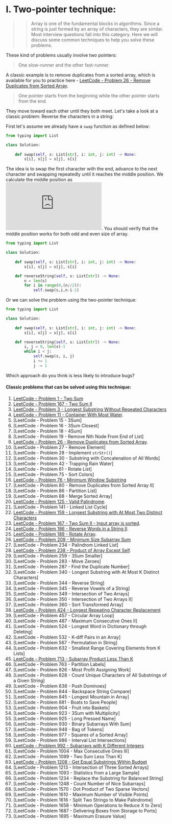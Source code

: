 # I. Two-pointer technique:

> > Array is one of the fundamental blocks in algorithms. 
> > Since a string is just formed by an array of characters, they are similar. 
> > Most interview questions fall into this category.
> > Here we will discuss some common techniques to help you
> > solve these problems.

These kind of problems usually involve two pointers:

> One slow-runner and the other fast-runner.

A classic example is to remove duplicates from a sorted array,
which is available for you to practice here - [LeetCode - Problem 26 - Remove Duplicates from Sorted Array](https://leetcode.com/problems/remove-duplicates-from-sorted-array/).

> One pointer starts from the beginning while the other pointer starts from the end.

They move toward each other until they both meet. Let's take a look at a classic problem: Reverse the characters in a string:

First let's assume we already have a `swap` function as defined below:

```python
from typing import List

class Solution:
    
    def swap(self, s: List[str], i: int, j: int) -> None:
        s[i], s[j] = s[j], s[i]
```

The idea is to swap the first character with the end,
advance to the next character and swapping repeatedly until
it reaches the middle position. We calculate the middle position
as ![equation](http://latex.codecogs.com/svg.latex?%5Cleft%20%5Clfloor%20%5Cfrac%7Bn%7D%7B2%7D%20%5Cright%20%5Crfloor).
You should verify that the middle position works for both odd and even
size of array.

```python
from typing import List

class Solution:
    
    def swap(self, s: List[str], i: int, j: int) -> None:
        s[i], s[j] = s[j], s[i]

    def reverseString(self, s: List[str]) -> None:
        n = len(s)
        for i in range(0,(n//2)):
            self.swap(s,i,n-i-1)
```

Or we can solve the problem using the two-pointer technique:

```python
from typing import List

class Solution:
    
    def swap(self, s: List[str], i: int, j: int) -> None:
        s[i], s[j] = s[j], s[i]

    def reverseString(self, s: List[str]) -> None:
        i, j = 0, len(s)-1
        while i < j:
            self.swap(s, i, j)
            i += 1
            j -= 1
```

Which approach do you think is less likely to introduce bugs?

#### **Classic problems that can be solved using this technique:**

1. [LeetCode - Problem 1 - Two Sum](https://leetcode.com/problems/two-sum/)
1. [LeetCode - Problem 167 - Two Sum II](https://leetcode.com/problems/two-sum-ii-input-array-is-sorted/)
1. [LeetCode - Problem 3 - Longest Substring Without Repeated Characters](https://leetcode.com/problems/longest-substring-without-repeating-characters/)
1. [LeetCode - Problem 11 - Container With Most Water](https://leetcode.com/problems/container-with-most-water/).
1. [LeetCode - Problem 15 - 3Sum]
1. [LeetCode - Problem 16 - 3Sum Closest]
1. [LeetCode - Problem 18 - 4Sum]
1. [LeetCode - Problem 19 - Remove Nth Node From End of List]
1. [LeetCode - Problem 26 - Remove Duplicates from Sorted Array](https://leetcode.com/problems/remove-duplicates-from-sorted-array/).
1. [LeetCode - Problem 27 - Remove Element]
1. [LeetCode - Problem 28 - Implement `strStr()`]
1. [LeetCode - Problem 30 - Substring with Concatenation of All Words]
1. [LeetCode - Problem 42 - Trapping Rain Water]
1. [LeetCode - Problem 61 - Rotate List]
1. [LeetCode - Problem 75 - Sort Colors]
1. [LeetCode - Problem 76 - Minimum Window Substring](https://leetcode.com/problems/minimum-window-substring/)   
1. [LeetCode - Problem 80 - Remove Duplicates from Sorted Array II]
1. [LeetCode - Problem 86 - Partition List]
1. [LeetCode - Problem 88 - Merge Sorted Array] 
1. [LeetCode - Problem 125 - Valid Palindrome](https://leetcode.com/problems/valid-palindrome/).
1. [LeetCode - Problem 141 - Linked List Cycle]
1. [LeetCode - Problem 159 - Longest Substring with At Most Two Distinct Characters](https://leetcode.com/problems/longest-substring-with-at-most-two-distinct-characters/)
1. [LeetCode - Problem 167 - Two Sum II - Input array is sorted](https://leetcode.com/problems/two-sum-ii-input-array-is-sorted/).
1. [LeetCode - Problem 186 - Reverse Words in a String II](https://leetcode.com/problems/reverse-words-in-a-string-ii/).
1. [LeetCode - Problem 189 - Rotate Array](https://leetcode.com/problems/rotate-array/).
1. [LeetCode - Problem 209 - Minimum Size Subarray Sum](https://leetcode.com/problems/minimum-size-subarray-sum/)
1. [LeetCode - Problem 234 - Palindrom Linked List]
1. [LeetCode - Problem 238 - Product of Array Except Self](https://leetcode.com/problems/product-of-array-except-self/).
1. [LeetCode - Problem 259 - 3Sum Smaller]
1. [LeetCode - Problem 283 - Move Zeroes]
1. [LeetCode - Problem 287 - Find the Duplicate Number]
1. [LeetCode - Problem 340 - Longest Substring with At Most K Distinct Characters]
1. [LeetCode - Problem 344 - Reverse String]
1. [LeetCode - Problem 345 - Reverse Vowels of a String]
1. [LeetCode - Problem 349 - Intersection of Two Arrays]
1. [LeetCode - Problem 350 - Intersection of Two Arrays II]
1. [LeetCode - Problem 360 - Sort Transformed Array]
1. [LeetCode - Problem 424 - Longest Repeating Character Replacement](https://leetcode.com/problems/longest-repeating-character-replacement/)
1. [LeetCode - Problem 457 - Circular Array Loop]
1. [LeetCode - Problem 487 - Maximum Consecutive Ones II]
1. [LeetCode - Problem 524 - Longest Word in Dictionary through Deleting]
1. [LeetCode - Problem 532 - K-diff Pairs in an Array]
1. [LeetCode - Problem 567 - Permutation in String]
1. [LeetCode - Problem 632 - Smallest Range Covering Elements from K Lists]
1. [LeetCode - Problem 713 - Subarray Product Less Than K](https://leetcode.com/problems/subarray-product-less-than-k/)
1. [LeetCode - Problem 763 - Partition Labels]
1. [LeetCode - Problem 826 - Most Profit Assigning Work]
1. [LeetCode - Problem 828 - Count Unique Characters of All Substrings of a Given String]
1. [LeetCode - Problem 838 - Push Dominoes]
1. [LeetCode - Problem 844 - Backspace String Compare]
1. [LeetCode - Problem 845 - Longest Mountain in Array]
1. [LeetCode - Problem 881 - Boats to Save People]
1. [LeetCode - Problem 904 - Fruit into Baskets]
1. [LeetCode - Problem 923 - 3Sum with Multiplicity]
1. [LeetCode - Problem 925 - Long Pressed Name]
1. [LeetCode - Problem 930 - Binary Subarrays With Sum]
1. [LeetCode - Problem 948 - Bag of Tokens]
1. [LeetCode - Problem 977 - Squares of a Sorted Array]
1. [LeetCode - Problem 986 - Interval List Intersections]
1. [LeetCode - Problem 992 - Subarrays with K Different Integers](https://leetcode.com/problems/subarrays-with-k-different-integers/)
1. [LeetCode - Problem 1004 - Max Consecutive Ones III]
1. [LeetCode - Problem 1099 - Two Sum Less Than K]
1. [LeetCode - Problem 1208 - Get Equal Substrings Within Budget](https://leetcode.com/problems/get-equal-substrings-within-budget/)
1. [LeetCode - Problem 1213 - Intersection of Three Sorted Arrays]
1. [LeetCode - Problem 1093 - Statistics from a Large Sample]
1. [LeetCode - Problem 1234 - Replace the Substring for Balanced String]
1. [LeetCode - Problem 1248 - Count Number of Nice Subarrays]
1. [LeetCode - Problem 1570 - Dot Product of Two Sparse Vectors]
1. [LeetCode - Problem 1610 - Maximum Number of Visible Points]
1. [LeetCode - Problem 1616 - Split Two Strings to Make Palindrome]
1. [LeetCode - Problem 1658 - Minimum Operations to Reduce X to Zero]
1. [LeetCode - Problem 1687 - Delivering Boxes from Storage to Ports]
1. [LeetCode - Problem 1695 - Maximum Erasure Value]
